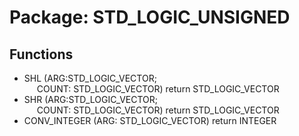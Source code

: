 # Package: STD_LOGIC_UNSIGNED

## Functions
- SHL <font id="function_arguments">(ARG:STD_LOGIC_VECTOR;<br><span style="padding-left:20px">COUNT: STD_LOGIC_VECTOR) </font> <font id="function_return">return STD_LOGIC_VECTOR </font>
- SHR <font id="function_arguments">(ARG:STD_LOGIC_VECTOR;<br><span style="padding-left:20px">COUNT: STD_LOGIC_VECTOR) </font> <font id="function_return">return STD_LOGIC_VECTOR </font>
- CONV_INTEGER <font id="function_arguments">(ARG: STD_LOGIC_VECTOR) </font> <font id="function_return">return INTEGER </font>
